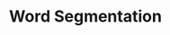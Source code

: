 ---
types: "word"

title: "Word Segmentation"

categories: ['']

tags: ['Word', 'Segmentation']

arabic: ['تقطيع الكلمة']

publishers: ['خوارزميات الذكاء الاصطناعي في تحليل النص العربي']

types: "word"

slug: ""
---